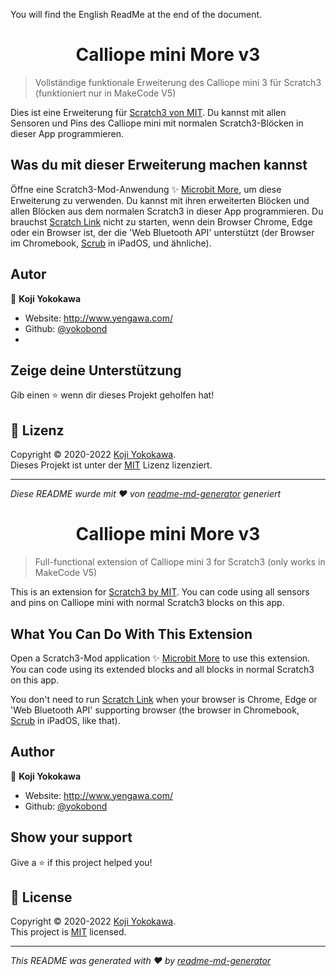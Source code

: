 You will find the English ReadMe at the end of the document.

<h1 align="center">Calliope mini More v3</h1>


> Vollständige funktionale Erweiterung des Calliope mini 3 für Scratch3 (funktioniert nur in MakeCode V5)
> 
Dies ist eine Erweiterung für [Scratch3 von MIT](https://scratch.mit.edu/). Du kannst mit allen Sensoren und Pins des Calliope mini mit normalen Scratch3-Blöcken in dieser App programmieren.

## Was du mit dieser Erweiterung machen kannst
Öffne eine Scratch3-Mod-Anwendung ✨ [Microbit More](https://microbit-more.github.io/), um diese Erweiterung zu verwenden. Du kannst mit ihren erweiterten Blöcken und allen Blöcken aus dem normalen Scratch3 in dieser App programmieren. 
Du brauchst [Scratch Link](https://scratch.mit.edu/microbit) nicht zu starten, wenn dein Browser Chrome, Edge oder ein Browser ist, der die 'Web Bluetooth API' unterstützt (der Browser im Chromebook, [Scrub](https://apps.apple.com/jp/app/scrub-web-browser/id1569777095) in iPadOS, und ähnliche).


## Autor

👤 **Koji Yokokawa**
* Website: http://www.yengawa.com/
* Github: [@yokobond](https://github.com/yokobond)
* 
## Zeige deine Unterstützung
Gib einen ⭐️ wenn dir dieses Projekt geholfen hat!

## 📝 Lizenz
Copyright © 2020-2022 [Koji Yokokawa](https://github.com/yokobond).<br />
Dieses Projekt ist unter der [MIT](https://github.com/microbit-more/mbit-more-v2/blob/master/LICENSE) Lizenz lizenziert.

***
*Diese README wurde mit ❤️ von [readme-md-generator](https://github.com/kefranabg/readme-md-generator) generiert*


<h1 align="center">Calliope mini More v3</h1>


> Full-functional extension of Calliope mini 3 for Scratch3 (only works in MakeCode V5)

This is an extension for [Scratch3 by MIT](https://scratch.mit.edu/). You can code using all sensors and pins on Calliope mini with normal Scratch3 blocks on this app.


## What You Can Do With This Extension

Open a Scratch3-Mod application ✨ [Microbit More](https://microbit-more.github.io/) to use this extension. You can code using its extended blocks and all blocks in normal Scratch3 on this app. 

You don't need to run [Scratch Link](https://scratch.mit.edu/microbit) when your browser is Chrome, Edge or 'Web Bluetooth API' supporting browser (the browser in Chromebook, [Scrub](https://apps.apple.com/jp/app/scrub-web-browser/id1569777095) in iPadOS, like that).




## Author

👤 **Koji Yokokawa**

* Website: http://www.yengawa.com/
* Github: [@yokobond](https://github.com/yokobond)

## Show your support

Give a ⭐️ if this project helped you!


## 📝 License

Copyright © 2020-2022 [Koji Yokokawa](https://github.com/yokobond).<br />
This project is [MIT](https://github.com/microbit-more/mbit-more-v2/blob/master/LICENSE) licensed.

***
_This README was generated with ❤️ by [readme-md-generator](https://github.com/kefranabg/readme-md-generator)_
